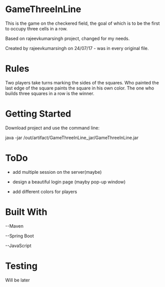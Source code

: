 # GameThreeInLine

This is the game on the checkered field, the goal of which is to be the first to occupy three cells in a row.



Based on rajeevkumarsingh project, changed for my needs.

Created by rajeevkumarsingh on 24/07/17 - was in every original file.

# Rules

Two players take turns marking the sides of the squares. 
Who painted the last edge of the square paints the square in his own color. 
The one who builds three squares in a row is the winner.

# Getting Started

Download project and use the command line:

java -jar /out/artifact/GameThreeInLine_jar/GameThreeInLine.jar

# ToDo

- add multiple session on the server(maybe)

- design a beautiful login page (mayby pop-up window)

- add different colors for players


# Built With

  --Maven
  
  --Spring Boot
  
  --JavaScript
  
  
  
# Testing

Will be later
